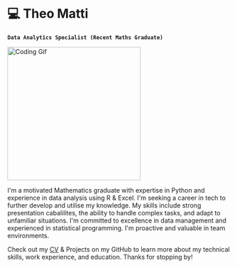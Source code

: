 # 💻 Theo Matti

**`Data Analytics Specialist (Recent Maths Graduate)`**

<img src="https://media.giphy.com/media/qgQUggAC3Pfv687qPC/giphy.gif" alt="Coding Gif" style="width: 300px;">

I'm a motivated Mathematics graduate with expertise in Python and experience in data analysis using R & Excel. I'm seeking a career in tech to further develop and utilise my knowledge. My skills include strong presentation cabalilites, the ability to handle complex tasks, and adapt to unfamiliar situations. I'm committed to excellence in data management and experienced in statistical programming. I'm proactive and valuable in team environments.

Check out my [CV](https://docs.google.com/document/d/1pMzTXsJ1UtJ01S494uu86DsQNlTkBM9s/edit?usp=sharing&ouid=110348475943931204784&rtpof=true&sd=true) & Projects on my GitHub to learn more about my technical skills, work experience, and education. Thanks for stopping by!
